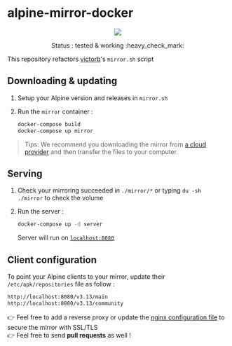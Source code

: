 # alpine-mirror-docker

<p align="center">
    <a href="https://travis-ci.com/flavienbwk/alpine-mirror-docker.svg?branch=master" target="_blank">
        <img src="https://travis-ci.com/flavienbwk/alpine-mirror-docker.svg?branch=master"/>
    </a>
</p>
<p align="center">Status : tested & working :heavy_check_mark:</p>

This repository refactors [victorb](https://github.com/victorb/alpine-mirror)'s `mirror.sh` script

## Downloading & updating

1. Setup your Alpine version and releases in `mirror.sh`

2. Run the `mirror` container :

    ```bash
    docker-compose build
    docker-compose up mirror
    ```

> Tips: We recommend you downloading the mirror from [a cloud provider](https://www.scaleway.com/en/) and then transfer the files to your computer.

## Serving

1. Check your mirroring succeeded in `./mirror/*` or typing `du -sh ./mirror` to check the volume

2. Run the server :

    ```bash
    docker-compose up -d server
    ```

    Server will run on [`localhost:8080`](http://localhost:8080)  

## Client configuration

To point your Alpine clients to your mirror, update their `/etc/apk/repositories` file as follow :

```txt
http://localhost:8080/v3.13/main
http://localhost:8080/v3.13/community
```

:point_right: Feel free to add a reverse proxy or update the [nginx configuration file](./nginx.conf) to secure the mirror with SSL/TLS  
:point_right: Feel free to send **pull requests** as well !
